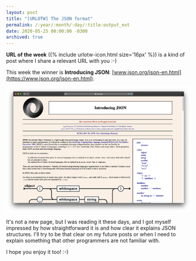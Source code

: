 ```yaml
---
layout: post
title: "[URLOTW] The JSON format"
permalink: /:year/:month/:day/:title:output_ext
date: 2020-05-25 00:00:00 -0300
archived: true
---
```


<p>
  <b>URL of the week</b> ({% include urlotw-icon.html size='16px' %}) is a kind of post where I share a relevant URL with you :-)
</p>

This week the winner is **Introducing JSON**:
[www.json.org/json-en.html](https://www.json.org/json-en.html).

[![Introducing JSON website](/assets/the-json-format.png "Introducing JSON website")](/assets/the-json-format.png)

It's not a new page, but I was reading it these days, and I got myself impressed by how straightforward it is and how clear it explains JSON structures. I'll try to be that clear on my future posts or when I need to explain something that other programmers are not familiar with.

I hope you enjoy it too! :-)
